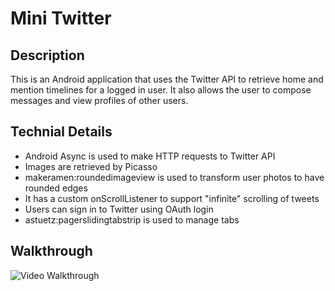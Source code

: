 # Mini Twitter

Description
-----
This is an Android application that uses the Twitter API to retrieve home and mention timelines for a logged in user. It also allows the user to compose messages and view profiles of other users.

Technial Details
-----
- Android Async is used to make HTTP requests to Twitter API
- Images are retrieved by Picasso
- makeramen:roundedimageview is used to transform user photos to have rounded edges
- It has a custom onScrollListener to support "infinite" scrolling of tweets
- Users can sign in to Twitter using OAuth login
- astuetz:pagerslidingtabstrip is used to manage tabs

Walkthrough
---

![Video Walkthrough](twitter.gif)
